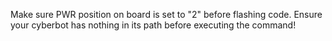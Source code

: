 Make sure PWR position on board is set to "2" before flashing code.
Ensure your cyberbot has nothing in its path before executing the command!
